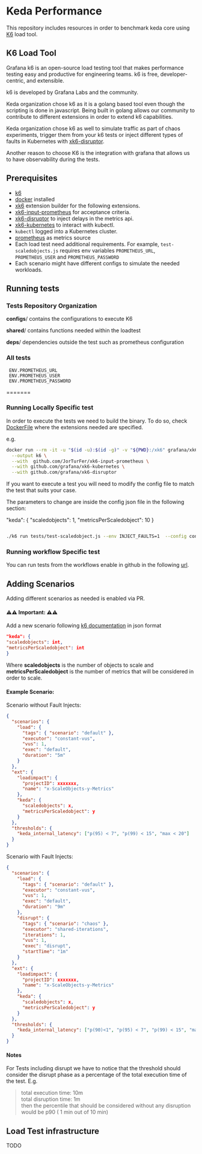 # Keda Performance

This repository includes resources in order to benchmark keda core using [K6](https://k6.io/docs/) load tool.

## K6 Load Tool

Grafana k6 is an open-source load testing tool that makes performance testing easy and productive for engineering teams. k6 is free, developer-centric, and extensible.

k6 is developed by Grafana Labs and the community.

Keda organization chose k6 as it is a golang based tool even though the scripting is done in javascript. Being built in golang allows our community to contribute to different extensions in order to extend k6 capabilities.

Keda organization chose k6 as well to simulate traffic as part of chaos experiments, trigger them from your k6 tests or inject different types of faults in Kubernetes with [xk6-disruptor](https://k6.io/docs/javascript-api/xk6-disruptor/).

Another reason to choose K6 is the integration with grafana that allows us to have observability during the tests.

## Prerequisites

- [k6](https://k6.io/)
- [docker](https://www.docker.com/) installed
- [xk6](https://github.com/grafana/xk6) extension builder for the following extensions.
- [xk6-input-prometheus](https://github.com/JorTurFer/xk6-input-prometheus) for acceptance criteria.
- [xk6-disruptor](https://k6.io/docs/javascript-api/xk6-disruptor/) to inject delays in the metrics api.
- [xk6-kubernetes](https://github.com/grafana/xk6-kubernetes) to interact with kubectl.
- `kubectl` logged into a Kubernetes cluster.
- [prometheus](https://prometheus.io/docs/prometheus/latest/configuration/configuration/) as metrics source
- Each load test need additional requirements. For example, `test-scaledobjects.js` requires env variables `PROMETHEUS_URL`, `PROMETHEUS_USER` and `PROMETHEUS_PASSWORD`
- Each scenario might have different configs to simulate the needed workloads.

## Running tests

### Tests Repository Organization

**configs**/ contains the configurations to execute K6

**shared**/ contains functions needed within the loadtest

**deps**/ dependencies outside the test such as prometheus configuration

### All tests

     ENV.PROMETHEUS_URL
     ENV.PROMETHEUS_USER
     ENV.PROMETHEUS_PASSWORD

=======

### Running Locally Specific test

In order to execute the tests we need to build the binary. To do so, check [DockerFile](https://github.com/kedacore/test-tools/blob/main/k6-runner/Dockerfile) where the extensions needed are specified.

e.g.

```bash
docker run --rm -it -u "$(id -u):$(id -g)" -v "${PWD}:/xk6" grafana/xk6 build v0.43.1 \
  --output k6 \
  --with  github.com/JorTurFer/xk6-input-prometheus \
  --with github.com/grafana/xk6-kubernetes \
  --with github.com/grafana/xk6-disruptor
```

If you want to execute a test you will need to modify the config file to match the test that suits your case.

The parameters to change are inside the config json file in the following section:

"keda": {
"scaledobjects": 1,
"metricsPerScaledobject": 10
}

```bash

./k6 run tests/test-scaledobject.js --env INJECT_FAULTS=1  --config configs/scaledobjects/1so10m.json
```

### Running workflow Specific test

You can run tests from the workflows enable in github in the following [url](https://github.com/kedacore/keda-performance/actions/workflows/execute-performance.yaml).

## Adding Scenarios

Adding different scenarios as needed is enabled via PR.

#### ⚠⚠ Important: ⚠⚠

Add a new scenario following [k6 documentation](https://k6.io/docs/using-k6/scenarios/advanced-examples/) in json format

```json
"keda": {
"scaledobjects": int,
"metricsPerScaledobject": int 
}
```

Where **scaledobjects** is the number of objects to scale
and **metricsPerScaledobject** is the number of metrics that will be considered in order to scale.

#### **Example Scenario:**

Scenario without Fault Injects:

```json
{
  "scenarios": {
    "load": {
      "tags": { "scenario": "default" },
      "executor": "constant-vus",
      "vus": 1,
      "exec": "default",
      "duration": "5m"
    }
  },
  "ext": {
    "loadimpact": {
      "projectID": xxxxxxx,
      "name": "x-ScaleObjects-y-Metrics"
    },
    "keda": {
      "scaledobjects": x,
      "metricsPerScaledobject": y
    }
  },
  "thresholds": {
    "keda_internal_latency": ["p(95) < 7", "p(99) < 15", "max < 20"]
  }
}
```

Scenario with Fault Injects:

```json
{
  "scenarios": {
    "load": {
      "tags": { "scenario": "default" },
      "executor": "constant-vus",
      "vus": 1,
      "exec": "default",
      "duration": "9m"
    },
    "disrupt": {
      "tags": { "scenario": "chaos" },
      "executor": "shared-iterations",
      "iterations": 1,
      "vus": 1,
      "exec": "disrupt",
      "startTime": "1m"
    }
  },
  "ext": {
    "loadimpact": {
      "projectID": xxxxxxx,
      "name": "x-ScaleObjects-y-Metrics"
    },
    "keda": {
      "scaledobjects": x,
      "metricsPerScaledobject": y
    }
  },
  "thresholds": {
    "keda_internal_latency": ["p(90)<1", "p(95) < 7", "p(99) < 15", "max < 20"]
  }
}
```

#### Notes

For Tests including disrupt we have to notice that the threshold should consider the disrupt phase as a percentage of the total execution time of the test. E.g.

> total execution time: 10m \
> total disruption time: 1m \
> then the percentile that should be considered without any disruption would be p90 ( 1 min out of 10 min)

## Load Test infrastructure

TODO

